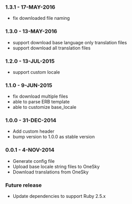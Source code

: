 ### 1.3.1 - 17-MAY-2016

* fix downloaded file naming

### 1.3.0 - 13-MAY-2016

* support download base language only translation files
* support download all translation files

### 1.2.0 - 13-JUL-2015

* support custom locale

### 1.1.0 - 9-JUN-2015

* fix download multiple files
* able to parse ERB template
* able to customize base_locale

### 1.0.0 - 31-DEC-2014

* Add custom header
* bump version to 1.0.0 as stable version

### 0.0.1 - 4-NOV-2014

* Generate config file
* Upload base locale string files to OneSky
* Download translations from OneSky

### Future release

* Update dependencies to support Ruby 2.5.x
